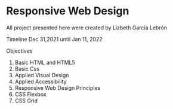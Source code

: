 # Responsive Web Design
All project presented here were created by Lizbeth García Lebrón

Timeline Dec 31,2021 until Jan 11, 2022

Objectives
1. Basic HTML and HTML5
2. Basic Css
3. Applied Visual Design
4. Applied Accessibility
5. Responsive Web Design Principles
6. CSS Flexbox
7. CSS Grid
